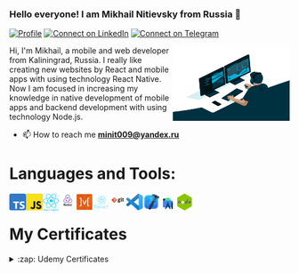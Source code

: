 ### Hello everyone! I am Mikhail Nitievsky from Russia 👋

[![Profile](https://visitor-badge.glitch.me/badge?page_id=TamaraMalakhova.profileviews-badge)](https://github.com/Tekill39)
[![Connect on LinkedIn](https://img.shields.io/badge/--linkedin?label=LinkedIn&logo=LinkedIn&style=social)](https://www.linkedin.com/in/misha-nit/)
[![Connect on Telegram](https://img.shields.io/badge/--Telegram?label=Telegram&logo=Telegram&style=social)](https://t.me/Misha_N8)

<img align="right" alt="code_gif" src="https://github.com/Tekill39/Tekill39/blob/main/code.gif" width="210" height="135" />

Hi, I'm Mikhail, a mobile and web developer from Kaliningrad, Russia. I really like creating new websites by React and mobile apps with using technology React Native. Now I am focused in increasing my knowledge in native development of mobile apps and backend development with using technology Node.js.

- 📫 How to reach me **minit009@yandex.ru**

# Languages and Tools:


<img align="left" width="30px" src="https://github.com/Tekill39/Tekill39/blob/main/TS_logo.png" />
<img align="left" width="30px" src="https://github.com/Tekill39/Tekill39/blob/main/JS_logo.png" />
<img align="left" width="30px" src="https://github.com/Tekill39/Tekill39/blob/main/react_native_logo.png" />
<img align="left" width="30px" src="https://github.com/Tekill39/Tekill39/blob/main/redux_logo.png" />
<img align="left" width="30px" src="https://github.com/Tekill39/Tekill39/blob/main/mobx.png" />
<img align="left" width="30px" src="https://github.com/Tekill39/Tekill39/blob/main/react_logo.png" />
<img align="left" width="30px" src="https://github.com/Tekill39/Tekill39/blob/main/git_logo.png" />
<img align="left" width="30px" src="https://github.com/Tekill39/Tekill39/blob/main/vscode_logo.png" />
<img align="left" width="30px" src="https://github.com/Tekill39/Tekill39/blob/main/Xcode_logo.png" />
<img align="left" width="30px" src="https://github.com/Tekill39/Tekill39/blob/main/android_logo.png" />
<img align="left" width="30px" src="https://github.com/Tekill39/Tekill39/blob/main/nodejslogo.png" />

<br>

# My Certificates

<details> <summary>:zap: Udemy Certificates </summary>

 [Certificate: React Native - The Practical Guide (33h)]
<br>


</details>
<!--
**Tekill39/Tekill39** is a ✨ _special_ ✨ repository because its `README.md` (this file) appears on your GitHub profile.

Here are some ideas to get you started:

- 🔭 I’m currently working on ...
- 🌱 I’m currently learning ...
- 👯 I’m looking to collaborate on ...
- 🤔 I’m looking for help with ...
- 💬 Ask me about ...
- 📫 How to reach me: ...
- 😄 Pronouns: ...
- ⚡ Fun fact: ...
-->
